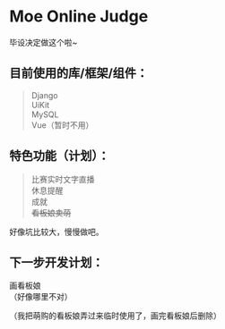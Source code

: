 # Moe Online Judge
毕设决定做这个啦~  
## 目前使用的库/框架/组件：  

> Django  
> UiKit  
> MySQL   
> Vue（暂时不用）  

## 特色功能（计划）：

> 比赛实时文字直播  
> 休息提醒  
> 成就  
> ~~看板娘卖萌~~  

好像坑比较大，慢慢做吧。

## 下一步开发计划：  
画看板娘  
（好像哪里不对）  

（我把萌购的看板娘弄过来临时使用了，画完看板娘后删除）